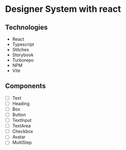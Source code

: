 # Designer System with react

## Technologies

- React
- Typescript
- Stitches
- Storybook
- Turborepo
- NPM
- Vite

## Components

- [ ] Text
- [ ] Heading
- [ ] Box
- [ ] Button
- [ ] TextInput
- [ ] TextArea
- [ ] Checkbox
- [ ] Avatar
- [ ] MultiStep 